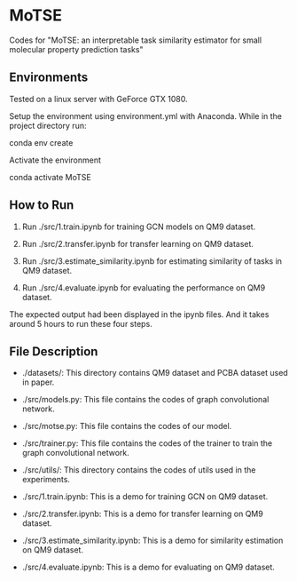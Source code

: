 # MoTSE
Codes for "MoTSE: an interpretable task similarity estimator for small molecular property prediction tasks"

## Environments
Tested on a linux server with GeForce GTX 1080.

Setup the environment using environment.yml with Anaconda. While in the project directory run:

conda env create

Activate the environment

conda activate MoTSE

## How to Run
1. Run ./src/1.train.ipynb for training GCN models on QM9 dataset.

2. Run ./src/2.transfer.ipynb for transfer learning on QM9 dataset.

3. Run ./src/3.estimate_similarity.ipynb for estimating similarity of tasks in QM9 dataset.

4. Run ./src/4.evaluate.ipynb for evaluating the performance on QM9 dataset.

The expected output had been displayed in the ipynb files. And it takes around 5 hours to run these four steps.

## File Description
* ./datasets/: This directory contains QM9 dataset and PCBA dataset used in paper.

* ./src/models.py: This file contains the codes of graph convolutional network.

* ./src/motse.py: This file contains the codes of our model.

* ./src/trainer.py: This file contains the codes of the trainer to train the graph convolutional network.

* ./src/utils/: This directory contains the codes of utils used in the experiments.

* ./src/1.train.ipynb: This is a demo for training GCN on QM9 dataset.

* ./src/2.transfer.ipynb: This is a demo for transfer learning on QM9 dataset.

* ./src/3.estimate_similarity.ipynb: This is a demo for similarity estimation on QM9 dataset.

* ./src/4.evaluate.ipynb: This is a demo for evaluating on QM9 dataset.
